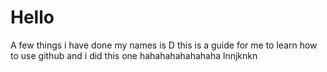 # Hello
A few things i have done
my names is D this is a guide for me to learn how to use github and i did this one 
hahahahahahahaha
lnnjknkn
